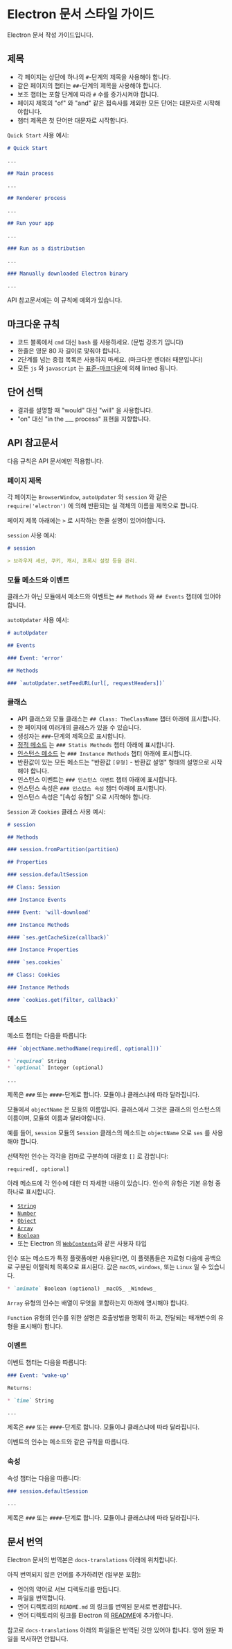 # Electron 문서 스타일 가이드

Electron 문서 작성 가이드입니다.

## 제목

* 각 페이지는 상단에 하나의 `#`-단계의 제목을 사용해야 합니다.
* 같은 페이지의 챕터는 `##`-단계의 제목을 사용해야 합니다.
* 보조 챕터는 포함 단계에 따라 `#` 수를 증가시켜야 합니다.
* 페이지 제목의 "of" 와 "and" 같은 접속사를 제외한 모든 단어는 대문자로
  시작해야합니다.
* 챕터 제목은 첫 단어만 대문자로 시작합니다.

`Quick Start` 사용 예시:

```markdown
# Quick Start

...

## Main process

...

## Renderer process

...

## Run your app

...

### Run as a distribution

...

### Manually downloaded Electron binary

...
```

API 참고문서에는 이 규칙에 예외가 있습니다.

## 마크다운 규칙

* 코드 블록에서 `cmd` 대신 `bash` 를 사용하세요. (문법 강조기 입니다)
* 한줄은 영문 80 자 길이로 맞춰야 합니다.
* 2단계를 넘는 중첩 목록은 사용하지 마세요. (마크다운 렌더러 때문입니다)
* 모든 `js` 와 `javascript` 는 [표준-마크다운](http://npm.im/standard-markdown)에
  의해 linted 됩니다.

## 단어 선택

* 결과를 설명할 때 "would" 대신 "will" 을 사용합니다.
* "on" 대신 "in the ___ process" 표현을 지향합니다.

## API 참고문서

다음 규칙은 API 문서에만 적용합니다.

### 페이지 제목

각 페이지는 `BrowserWindow`, `autoUpdater` 와 `session` 와 같은
`require('electron')` 에 의해 반환되는 실 객체의 이름을 제목으로 합니다.

페이지 제목 아래에는 `>` 로 시작하는 한줄 설명이 있어야합니다.

`session` 사용 예시:

```markdown
# session

> 브라우저 세션, 쿠키, 캐시, 프록시 설정 등을 관리.
```

### 모듈 메소드와 이벤트

클래스가 아닌 모듈에서 메소드와 이벤트는 `## Methods` 와 `## Events` 챕터에
있어야 합니다.

`autoUpdater` 사용 예시:

```markdown
# autoUpdater

## Events

### Event: 'error'

## Methods

### `autoUpdater.setFeedURL(url[, requestHeaders])`
```

### 클래스

* API 클래스와 모듈 클래스는 `## Class: TheClassName` 챕터 아래에 표시합니다.
* 한 페이지에 여러개의 클래스가 있을 수 있습니다.
* 생성자는 `###`-단계의 제목으로 표시합니다.
* [정적 메소드](https://developer.mozilla.org/en-US/docs/Web/JavaScript/Reference/Classes/static) 는 `### Statis Methods` 챕터 아래에 표시합니다.
* [인스턴스 메소드](https://developer.mozilla.org/en-US/docs/Web/JavaScript/Reference/Classes#Prototype_methods) 는 `### Instance Methods`  챕터 아래에 표시합니다.
* 반환값이 있는 모든 메소드는 "반환값 `[유형]` - 반환값 설명" 형태의 설명으로 시작해야 합니다.
* 인스턴스 이벤트는 `### 인스턴스 이벤트` 챕터 아래에 표시합니다.
* 인스턴스 속성은 `### 인스턴스 속성` 챕터 아래에 표시합니다.
* 인스턴스 속성은 "[속성 유형]" 으로 시작해야 합니다.

`Session` 과 `Cookies` 클래스 사용 예시:

```markdown
# session

## Methods

### session.fromPartition(partition)

## Properties

### session.defaultSession

## Class: Session

### Instance Events

#### Event: 'will-download'

### Instance Methods

#### `ses.getCacheSize(callback)`

### Instance Properties

#### `ses.cookies`

## Class: Cookies

### Instance Methods

#### `cookies.get(filter, callback)`
```

### 메소드

메소드 챕터는 다음을 따릅니다:

```markdown
### `objectName.methodName(required[, optional]))`

* `required` String
* `optional` Integer (optional)

...
```

제목은 `###` 또는 `####`-단계로 합니다. 모듈이냐 클래스냐에 따라 달라집니다.

모듈에서 `objectName` 은 모듕의 이름입니다. 클래스에서 그것은 클래스의
인스턴스의 이름이며, 모듈의 이름과 달라야합니다.

예를 들어, `session` 모듈의 `Session` 클래스의 메소드는 `objectName` 으로
`ses` 를 사용해야 합니다.

선택적인 인수는 각각을 컴마로 구분하여 대괄호 `[]` 로 감쌉니다:

```
required[, optional]
```

아래 메소드에 각 인수에 대한 더 자세한 내용이 있습니다. 인수의 유형은 기본 유형
중 하나로 표시합니다.

* [`String`](https://developer.mozilla.org/en-US/docs/Web/JavaScript/Reference/Global_Objects/String)
* [`Number`](https://developer.mozilla.org/en-US/docs/Web/JavaScript/Reference/Global_Objects/Number)
* [`Object`](https://developer.mozilla.org/en-US/docs/Web/JavaScript/Reference/Global_Objects/Object)
* [`Array`](https://developer.mozilla.org/en-US/docs/Web/JavaScript/Reference/Global_Objects/Array)
* [`Boolean`](https://developer.mozilla.org/en-US/docs/Web/JavaScript/Reference/Global_Objects/Boolean)
* 또는 Electron 의 [`WebContents`](api/web-contents.md)와 같은 사용자 타입

인수 또는 메소드가 특정 플랫폼에만 사용된다면, 이 플랫폼들은 자료형 다음에
공백으로 구분된 이탤릭체 목록으로 표시된다. 값은 `macOS`, `windows`, 또는
`Linux` 일 수 있습니다.

```markdown
* `animate` Boolean (optional) _macOS_ _Windows_
```

`Array` 유형의 인수는 배열이 무엇을 포함하는지 아래에 명시해야 합니다.

`Function` 유형의 인수를 위한 설명은 호출방법을 명확히 하고, 전달되는
매개변수의 유형을 표시해야 합니다.

### 이벤트

이벤트 챕터는 다음을 따릅니다:

```markdown
### Event: 'wake-up'

Returns:

* `time` String

...
```

제목은 `###` 또는 `####`-단계로 합니다. 모듈이냐 클래스냐에 따라 달라집니다.

이벤트의 인수는 메소드와 같은 규칙을 따릅니다.

### 속성

속성 챕터는 다음을 따릅니다:

```markdown
### session.defaultSession

...
```

제목은 `###` 또는 `####`-단계로 합니다. 모듈이냐 클래스냐에 따라 달라집니다.

## 문서 번역

Electron 문서의 번역본은 `docs-translations` 아래에 위치합니다.

아직 번역되지 않은 언어를 추가하려면 (일부분 포함):

* 언어의 약어로 서브 디렉토리를 만듭니다.
* 파일을 번역합니다.
* 언어 디렉토리의 `README.md` 의 링크를 번역된 문서로 변경합니다.
* 언어 디렉토리의 링크를 Electron 의
  [README](https://github.com/electron/electron#documentation-translations)에
  추가합니다.

참고로 `docs-translations` 아래의 파일들은 번역된 것만 있어야 합니다. 영어 원문
파일을 복사하면 안됩니다.

